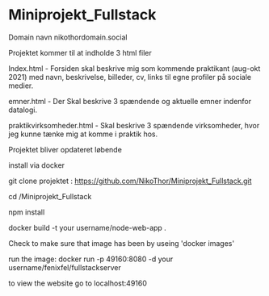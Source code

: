 # Miniprojekt_Fullstack

Domain navn nikothordomain.social


Projektet kommer til at indholde 3 html filer 

Index.html - Forsiden skal beskrive mig som kommende praktikant (aug-okt 2021) med navn, beskrivelse, billeder, cv, links til egne profiler på sociale medier.

emner.html -  Der Skal beskrive 3 spændende og aktuelle emner indenfor datalogi. 

praktikvirksomheder.html - Skal beskrive 3 spændende virksomheder, hvor jeg kunne tænke mig at komme i praktik hos.  


Projektet bliver opdateret løbende

install via docker

git clone projektet : https://github.com/NikoThor/Miniprojekt_Fullstack.git

cd /Miniprojekt_Fullstack

npm install

docker build -t your username/node-web-app .

Check to make sure that image has been by useing 'docker images'

run the image: docker run -p 49160:8080 -d your username/fenixfel/fullstackserver

to view the website go to localhost:49160

